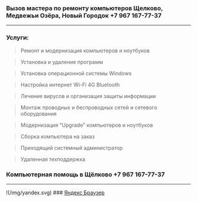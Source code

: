 ### Вызов мастера по ремонту компьютеров Щелково, Медвежьи Озёра, Новый Городок +7 967 167-77-37
---
### Услуги:

> Ремонт и модернизация компьютеров и ноутбуков
 
> Установка и удаление программ
 
> Установка операционной системы Windows
 
> Настройка интернет Wi-Fi 4G Bluetooth
 
> Лечение вирусов и организация защиты информации
 
> Монтаж проводных и беспроводных сетей и сетевого оборудования
 
> Модернизация "Upgrade" компьютеров и ноутбуков
 
> Cборка компьютера на заказ
 
> Приходящий системный администратор
 
> Удаленная техподдержка
  
### Компьютерная помощь в Щёлково +7 967 167-77-37
---
 !(/img/yandex.svg) ### [Яндекс Браузер](https://ya.cc/4fQgmZ "Яндекс Браузер для организаций")
